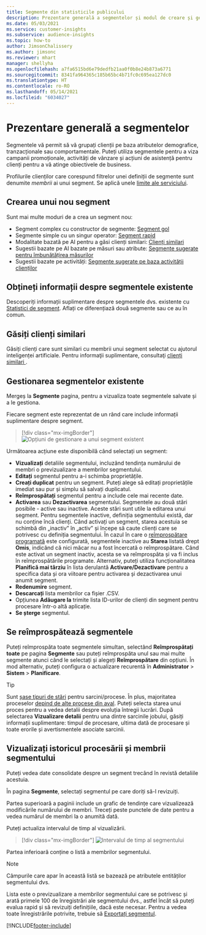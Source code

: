 ```yaml
---
title: Segmente din statisticile publicului
description: Prezentare generală a segmentelor și modul de creare și gestionare a acestora.
ms.date: 05/03/2021
ms.service: customer-insights
ms.subservice: audience-insights
ms.topic: how-to
author: JimsonChalissery
ms.author: jimsonc
ms.reviewer: mhart
manager: shellyha
ms.openlocfilehash: a7fa6515bd6e79dedfb21aa0f0b8e24b873a6771
ms.sourcegitcommit: 8341fa964365c185b65bc4b71fc0c695ea127dc0
ms.translationtype: HT
ms.contentlocale: ro-RO
ms.lasthandoff: 05/14/2021
ms.locfileid: "6034027"
---
```

# <a name="segments-overview"></a>Prezentare generală a segmentelor

Segmentele vă permit să vă grupați clienții pe baza atributelor demografice, tranzacționale sau comportamentale. Puteți utiliza segmentele pentru a viza campanii promoționale, activități de vânzare și acțiuni de asistență pentru clienți pentru a vă atinge obiectivele de business.

Profilurile clienților care corespund filtrelor unei definiții de segmente sunt denumite *membrii* ai unui segment. Se aplică unele [limite ale serviciului](service-limits.md).

## <a name="create-a-new-segment"></a>Crearea unui nou segment

Sunt mai multe moduri de a crea un segment nou: 

- Segment complex cu constructor de segmente: [Segment gol](segment-builder.md#create-a-new-segment)
- Segmente simple cu un singur operator: [Segment rapid](segment-builder.md#quick-segments)
- Modalitate bazată pe AI pentru a găsi clienți similari: [Clienți similari](find-similar-customer-segments.md)
- Sugestii bazate pe AI bazate pe măsuri sau atribute: [Segmente sugerate pentru îmbunătățirea măsurilor](suggested-segments.md)
- Sugestii bazate pe activități: [Segmente sugerate pe baza activității clienților](suggested-segments-activity.md)

## <a name="get-insights-on-existing-segments"></a>Obțineți informații despre segmentele existente

Descoperiți informații suplimentare despre segmentele dvs. existente cu [Statistici de segment](segment-insights.md). Aflați ce diferențiază două segmente sau ce au în comun.

## <a name="find-similar-customers"></a>Găsiți clienți similari

Găsiți clienți care sunt similari cu membrii unui segment selectat cu ajutorul inteligenței artificiale. Pentru informaţii suplimentare, consultaţi [clienți similari ](find-similar-customer-segments.md).

## <a name="manage-existing-segments"></a>Gestionarea segmentelor existente

Mergeș la **Segmente** pagina, pentru a vizualiza toate segmentele salvate și a le gestiona.

Fiecare segment este reprezentat de un rând care include informații suplimentare despre segment.

> [!div class="mx-imgBorder"]
> ![Opțiuni de gestionare a unui segment existent](media/segments-selected-segment.png "Opțiuni de gestionare a unui segment existent")

Următoarea acțiune este disponibilă când selectați un segment:

- **Vizualizați** detaliile segmentului, incluzând tendința numărului de membri o previzualizare a membrilor segmentului.
- **Editați** segmentul pentru a-i schimba proprietățile.
- **Creați duplicat** pentru un segment. Puteți alege să editați proprietățile imediat sau pur și simplu să salvați duplicatul.
- **Reîmprospătați** segmentul pentru a include cele mai recente date.
- **Activarea** sau **Dezactivarea** segmentului. Segmentele au două stări posibile - active sau inactive. Aceste stări sunt utile la editarea unui segment. Pentru segmentele inactive, definiția segmentului există, dar nu conține încă clienți. Când activați un segment, starea acestuia se schimbă din „inactiv” în „activ” și începe să caute clienți care se potrivesc cu definiția segmentului. În cazul în care o [reîmprospătare programată](system.md#schedule-tab) este configurată, segmentele inactive au **Starea** listată drept **Omis**, indicând că nici măcar nu a fost încercată o reîmprospătare. Când este activat un segment inactiv, acesta se va reîmprospăta și va fi inclus în reîmprospătările programate.
  Alternativ, puteți utiliza funcționalitatea **Planifică mai târziu** în lista derulantă **Activare/Dezactivare** pentru a specifica data și ora viitoare pentru activarea și dezactivarea unui anumit segment.
- **Redenumire** segment.
- **Descarcați** lista membrilor ca fișier .CSV.
- Opțiunea **Adăugare la** trimite lista ID-urilor de clienți din segment pentru procesare într-o altă aplicație.
- **Se șterge** segmentul.

## <a name="refresh-segments"></a>Se reîmprospătează segmentele

Puteți reîmprospăta toate segmentele simultan, selectând **Reîmprospătați toate** pe pagina **Segmente** sau puteți reîmprospăta unul sau mai multe segmente atunci când le selectați și alegeți **Reîmprospătare** din opțiuni. În mod alternativ, puteți configura o actualizare recurentă în **Administrator** > **Sistem** > **Planificare**.

> [!TIP]
> Sunt [șase tipuri de stări](system.md#status-types) pentru sarcini/procese. În plus, majoritatea proceselor [depind de alte procese din aval](system.md#refresh-policies). Puteți selecta starea unui proces pentru a vedea detalii despre evoluția întregii lucrări. După selectarea **Vizualizare detalii** pentru una dintre sarcinile jobului, găsiți informații suplimentare: timpul de procesare, ultima dată de procesare și toate erorile și avertismentele asociate sarcinii.

## <a name="view-processing-history-and-segment-members"></a>Vizualizați istoricul procesării și membrii segmentului

Puteți vedea date consolidate despre un segment trecând în revistă detaliile acestuia.

În pagina **Segmente**, selectați segmentul pe care doriți să-l revizuiți.

Partea superioară a paginii include un grafic de tendințe care vizualizează modificările numărului de membri. Treceți peste punctele de date pentru a vedea numărul de membri la o anumită dată.

Puteți actualiza intervalul de timp al vizualizării.

> [!div class="mx-imgBorder"]
> ![Intervalul de timp al segmentului](media/segment-time-range.png "Intervalul de timp al segmentului")

Partea inferioară conține o listă a membrilor segmentului.

> [!NOTE]
> Câmpurile care apar în această listă se bazează pe atributele entităților segmentului dvs.
>
>Lista este o previzualizare a membrilor segmentului care se potrivesc și arată primele 100 de înregistrări ale segmentului dvs., astfel încât să puteți evalua rapid și să revizuiți definițiile, dacă este necesar. Pentru a vedea toate înregistrările potrivite, trebuie să [Exportați segmentul](export-destinations.md).

[!INCLUDE[footer-include](../includes/footer-banner.md)] 
